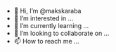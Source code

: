 - 👋 Hi, I’m @makskaraba
- 👀 I’m interested in ...
- 🌱 I’m currently learning ...
- 💞️ I’m looking to collaborate on ...
- 📫 How to reach me ...

<!---
makskaraba/makskaraba is a ✨ special ✨ repository because its `README.md` (this file) appears on your GitHub profile.
You can click the Preview link to take a look at your changes.
--->
